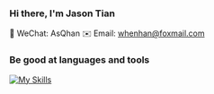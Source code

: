 ### Hi there, I'm Jason Tian

💬 WeChat: AsQhan
✉️ Email: whenhan@foxmail.com

### Be good at languages and tools
[![My Skills](https://skillicons.dev/icons?i=js,ts,nodejs,react,nextjs,prisma,mongodb,graphql&perline=4)](https://skillicons.dev)
<!--
**yikejason/yikejason** is a ✨ _special_ ✨ repository because its `README.md` (this file) appears on your GitHub profile.

Here are some ideas to get you started:

- 🔭 I’m currently working on ...
- 🌱 I’m currently learning ...
- 👯 I’m looking to collaborate on ...
- 🤔 I’m looking for help with ...
- 💬 Ask me about ...
- 📫 How to reach me: ...
- 😄 Pronouns: ...
- ⚡ Fun fact: ...
-->
